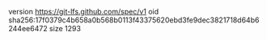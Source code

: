 version https://git-lfs.github.com/spec/v1
oid sha256:17f0379c4b658a0b568b0113f43375620ebd3fe9dec3821718d64b6244ee6472
size 1293
